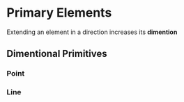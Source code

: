 # Primary Elements
Extending an element in a direction increases its **dimention**

## Dimentional Primitives
### Point
### Line

